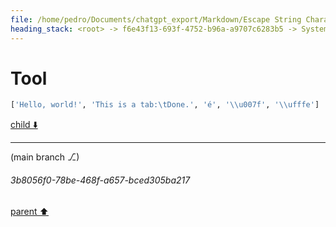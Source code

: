```yaml
---
file: /home/pedro/Documents/chatgpt_export/Markdown/Escape String Characters..md
heading_stack: <root> -> f6e43f13-693f-4752-b96a-a9707c6283b5 -> System -> 1f665d95-6647-451e-aeff-9380ccf0cf4f -> System -> aaa2d32f-9183-440c-94c2-108509937911 -> User -> 9b6cd32d-f3d2-427f-a245-c7fc99148973 -> Assistant -> e0638936-0b0b-4f0b-b564-1dd301c945fe -> Assistant -> 394b99c7-5b5b-42d3-9bb3-32187e22af1a -> Tool
---
```

# Tool

```python
['Hello, world!', 'This is a tab:\tDone.', 'é', '\\u007f', '\\ufffe']
```

[child ⬇️](#3b8056f0-78be-468f-a657-bced305ba217)

---

(main branch ⎇)
###### 3b8056f0-78be-468f-a657-bced305ba217
[parent ⬆️](#394b99c7-5b5b-42d3-9bb3-32187e22af1a)
